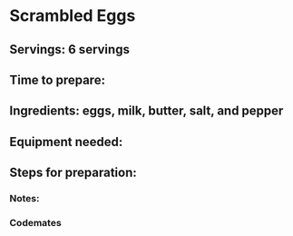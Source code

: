 # Scrambled Eggs

## Servings: 6 servings

## Time to prepare: 

## Ingredients: eggs, milk, butter, salt, and pepper


## Equipment needed:


## Steps for preparation:



### Notes:



### Codemates #
